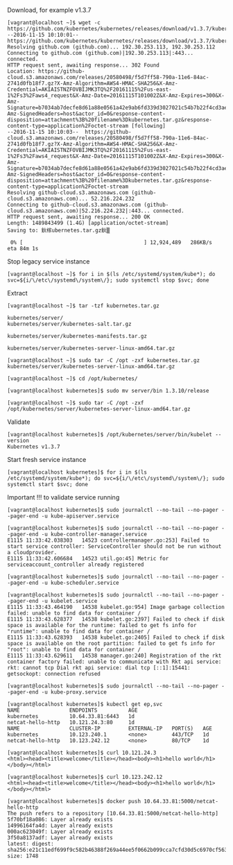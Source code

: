 Download, for example v1.3.7

    [vagrant@localhost ~]$ wget -c https://github.com/kubernetes/kubernetes/releases/download/v1.3.7/kubernetes.tar.gz
    --2016-11-15 10:10:01--  https://github.com/kubernetes/kubernetes/releases/download/v1.3.7/kubernetes.tar.gz
    Resolving github.com (github.com)... 192.30.253.113, 192.30.253.112
    Connecting to github.com (github.com)|192.30.253.113|:443... connected.
    HTTP request sent, awaiting response... 302 Found
    Location: https://github-cloud.s3.amazonaws.com/releases/20580498/f5d7ff58-790a-11e6-84ac-2741d0fb18f7.gz?X-Amz-Algorithm=AWS4-HMAC-SHA256&X-Amz-Credential=AKIAISTNZFOVBIJMK3TQ%2F20161115%2Fus-east-1%2Fs3%2Faws4_request&X-Amz-Date=20161115T101002Z&X-Amz-Expires=300&X-Amz-Signature=b7034ab7decfe8d61a88e0561a42e9ab6fd339d3027021c54b7b22f4cd3ae6e1&X-Amz-SignedHeaders=host&actor_id=0&response-content-disposition=attachment%3B%20filename%3Dkubernetes.tar.gz&response-content-type=application%2Foctet-stream [following]
    --2016-11-15 10:10:03--  https://github-cloud.s3.amazonaws.com/releases/20580498/f5d7ff58-790a-11e6-84ac-2741d0fb18f7.gz?X-Amz-Algorithm=AWS4-HMAC-SHA256&X-Amz-Credential=AKIAISTNZFOVBIJMK3TQ%2F20161115%2Fus-east-1%2Fs3%2Faws4_request&X-Amz-Date=20161115T101002Z&X-Amz-Expires=300&X-Amz-Signature=b7034ab7decfe8d61a88e0561a42e9ab6fd339d3027021c54b7b22f4cd3ae6e1&X-Amz-SignedHeaders=host&actor_id=0&response-content-disposition=attachment%3B%20filename%3Dkubernetes.tar.gz&response-content-type=application%2Foctet-stream
    Resolving github-cloud.s3.amazonaws.com (github-cloud.s3.amazonaws.com)... 52.216.224.232
    Connecting to github-cloud.s3.amazonaws.com (github-cloud.s3.amazonaws.com)|52.216.224.232|:443... connected.
    HTTP request sent, awaiting response... 200 OK
    Length: 1489843499 (1.4G) [application/octet-stream]
    Saving to: 鈥榢ubernetes.tar.gz鈥▒

     0% [                                       ] 12,924,489   286KB/s  eta 84m 1s

Stop legacy service instance

    [vagrant@localhost ~]$ for i in $(ls /etc/systemd/system/kube*); do svc=${i/\/etc\/systemd\/system\/}; sudo systemctl stop $svc; done

Extract

    [vagrant@localhost ~]$ tar -tzf kubernetes.tar.gz

    kubernetes/server/
    kubernetes/server/kubernetes-salt.tar.gz

    kubernetes/server/kubernetes-manifests.tar.gz

    kubernetes/server/kubernetes-server-linux-amd64.tar.gz

    [vagrant@localhost ~]$ sudo tar -C /opt -zxf kubernetes.tar.gz kubernetes/server/kubernetes-server-linux-amd64.tar.gz   

    [vagrant@localhost ~]$ cd /opt/kubernetes/

    [vagrant@localhost kubernetes]$ sudo mv server/bin 1.3.10/release

    [vagrant@localhost ~]$ sudo tar -C /opt -zxf /opt/kubernetes/server/kubernetes-server-linux-amd64.tar.gz    

Validate

    [vagrant@localhost kubernetes]$ /opt/kubernetes/server/bin/kubelet --version
    Kubernetes v1.3.7

Start fresh service instance

    [vagrant@localhost kubernetes]$ for i in $(ls /etc/systemd/system/kube*); do svc=${i/\/etc\/systemd\/system\/}; sudo systemctl start $svc; done

Important !!! to validate service running

    [vagrant@localhost kubernetes]$ sudo journalctl --no-tail --no-pager --pager-end -u kube-apiserver.service

    [vagrant@localhost kubernetes]$ sudo journalctl --no-tail --no-pager --pager-end -u kube-controller-manager.service
    E1115 11:33:42.038303   14523 controllermanager.go:253] Failed to start service controller: ServiceController should not be run without a cloudprovider.
    E1115 11:33:42.606684   14523 util.go:45] Metric for serviceaccount_controller already registered

    [vagrant@localhost kubernetes]$ sudo journalctl --no-tail --no-pager --pager-end -u kube-scheduler.service    

    [vagrant@localhost kubernetes]$ sudo journalctl --no-tail --no-pager --pager-end -u kubelet.service
    E1115 11:33:43.464190   14538 kubelet.go:954] Image garbage collection failed: unable to find data for container /
    E1115 11:33:43.628377   14538 kubelet.go:2397] Failed to check if disk space is available for the runtime: failed to get fs info for "runtime": unable to find data for container /
    E1115 11:33:43.628393   14538 kubelet.go:2405] Failed to check if disk space is available on the root partition: failed to get fs info for "root": unable to find data for container /
    E1115 11:33:43.629611   14538 manager.go:240] Registration of the rkt container factory failed: unable to communicate with Rkt api service: rkt: cannot tcp Dial rkt api service: dial tcp [::1]:15441: getsockopt: connection refused

    [vagrant@localhost kubernetes]$ sudo journalctl --no-tail --no-pager --pager-end -u kube-proxy.service

    [vagrant@localhost kubernetes]$ kubectl get ep,svc
    NAME                ENDPOINTS          AGE
    kubernetes          10.64.33.81:6443   1d
    netcat-hello-http   10.121.24.3:80     1d
    NAME                CLUSTER-IP         EXTERNAL-IP   PORT(S)   AGE
    kubernetes          10.123.240.1       <none>        443/TCP   1d
    netcat-hello-http   10.123.242.12      <none>        80/TCP    1d

    [vagrant@localhost kubernetes]$ curl 10.121.24.3
    <html><head><title>welcome</title></head><body><h1>hello world</h1></body></html>

    [vagrant@localhost kubernetes]$ curl 10.123.242.12
    <html><head><title>welcome</title></head><body><h1>hello world</h1></body></html>

    [vagrant@localhost kubernetes]$ docker push 10.64.33.81:5000/netcat-hello-http
    The push refers to a repository [10.64.33.81:5000/netcat-hello-http]
    5f70bf18a086: Layer already exists
    14996164fa4d: Layer already exists
    000ac623049f: Layer already exists
    3f50a8137adf: Layer already exists
    latest: digest: sha256:e21c11edf699f9c582b46388f269a44ee5f0662b099cca7cfd30d5c6970cf563 size: 1748
